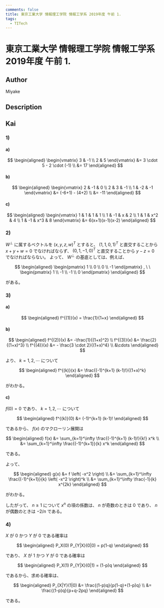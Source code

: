 ```yaml
---
comments: false
title: 東京工業大学 情報理工学院 情報工学系 2019年度 午前 1.
tags:
  - TITech
---
```

# 東京工業大学 情報理工学院 情報工学系 2019年度 午前 1.

## **Author**
Miyake

## **Description**

## **Kai**
### 1)
#### a)

$$
  \begin{aligned}
  \begin{vmatrix} 3 & -1 \\ 2 & 5 \end{vmatrix}
  &= 3 \cdot 5 - 2 \cdot (-1)
  \\
  &= 17
  \end{aligned}
$$

#### b)

$$
  \begin{aligned}
  \begin{vmatrix} 2 & -1 & 0 \\ 2 & 3 & -1 \\ 1 & -2 & -1 \end{vmatrix}
  &= (-6+1) - (4+2)
  \\
  &= -11
  \end{aligned}
$$

#### c)

$$
  \begin{aligned}
  \begin{vmatrix} 1 & 1 & 1 & 1 \\ 1 & -1 & x & 2 \\ 1 & 1 & x^2 & 4 \\ 1 & -1 & x^3 & 8 \end{vmatrix}
  &= 6(x+1)(x-1)(x-2)
  \end{aligned}
$$

### 2)
$W^\perp$ に属するベクトルを $(x,y,z,w)^T$ とすると、
$(1,1,0,1)^T$ と直交することから $x+y+w=0$ でなければならず、
$(0,1,-1,0)^T$ と直交することから $y-z=0$ でなければならない。
よって、 $W^\perp$ の基底としては、例えば、

$$
\begin{aligned}
\begin{pmatrix} 1 \\ 0 \\ 0 \\ -1 \end{pmatrix}
, \ \ 
\begin{pmatrix} 1 \\ -1 \\ -1 \\ 0 \end{pmatrix}
\end{aligned}
$$

がある。

### 3)
#### a)

$$
  \begin{aligned}
  f^{(1)}(x) = \frac{1}{1+x}
  \end{aligned}
$$

#### b)

$$
  \begin{aligned}
  f^{(2)}(x) &= -\frac{1}{(1+x)^2}
  \\
  f^{(3)}(x) &= \frac{2}{(1+x)^3}
  \\
  f^{(4)}(x) &= - \frac{3 \cdot 2}{(1+x)^4}
  \\
  &\cdots
  \end{aligned}
$$

より、 $k = 1, 2, \cdots$ について

$$
  \begin{aligned}
  f^{(k)}(x) &= \frac{(-1)^{k+1} (k-1)!}{(1+x)^k}
  \end{aligned}
$$

がわかる。

#### c)
$f(0)=0$ であり、 $k=1,2, \cdots$ について

$$
  \begin{aligned}
  f^{(k)}(0) &= (-1)^{k+1} (k-1)!
  \end{aligned}
$$

であるから、 $f(x)$ のマクローリン展開は

$$
  \begin{aligned}
  f(x) &= \sum_{k=1}^\infty \frac{(-1)^{k+1} (k-1)!}{k!} x^k
  \\
  &= \sum_{k=1}^\infty \frac{(-1)^{k+1}}{k} x^k
  \end{aligned}
$$

である。

よって、

$$
  \begin{aligned}
  g(x) &= f \left( -x^2 \right)
  \\
  &= \sum_{k=1}^\infty \frac{(-1)^{k+1}}{k} \left( -x^2 \right)^k
  \\
  &= \sum_{k=1}^\infty \frac{-1}{k} x^{2k}
  \end{aligned}
$$

がわかる。

したがって、 $n \geq 1$ について $x^n$ の項の係数は、
$n$ が奇数のときは $0$ であり、 $n$ が偶数のときは $-2/n$ である。

### 4)
$X$ が $0$ かつ $Y$ が $0$ である確率は

$$
\begin{aligned}
P_X(0) P_{Y|X}(0|0) = p(1-q)
\end{aligned}
$$

であり、 $X$ が $1$ かつ $Y$ が $0$ である確率は

$$
\begin{aligned}
P_X(1) P_{Y|X}(0|1) = (1-p)q
\end{aligned}
$$

であるから、求める確率は、

$$
\begin{aligned}
P_{X|Y}(1|0)
&= \frac{(1-p)q}{p(1-q)+(1-p)q}
\\
&= \frac{(1-p)q}{p+q-2pq}
\end{aligned}
$$

である。
